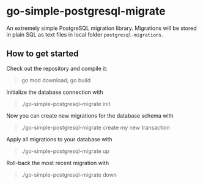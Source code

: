 # go-simple-postgresql-migrate

An extremely simple PostgreSQL migration library. 
Migrations will be stored in plain SQL as text files in local folder `postgresql-migrations`.

## How to get started

Check out the repository and compile it:

> go mod download; go build

Initialize the database connection with

> ./go-simple-postgresql-migrate init

Now you can create new migrations for the database schema with

> ./go-simple-postgresql-migrate create my new transaction

Apply all migrations to your database with 

> ./go-simple-postgresql-migrate up

Roll-back the most recent migration with 

> ./go-simple-postgresql-migrate down
